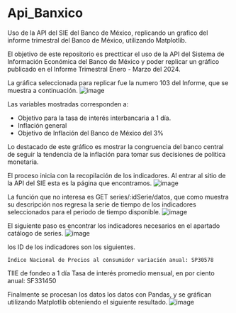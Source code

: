 # Api_Banxico
Uso de la API del SIE del Banco de México, replicando un grafico del informe trimestral del Banco de México, utilizando Matplotlib.

El objetivo de este repositorio es prectticar el uso de la API del Sistema de Información Económica del Banco de México y poder replicar 
un gráfico publicado en el Informe Trimestral Enero - Marzo del 2024.

La gráfica seleccionada para replicar fue la numero 103 del Informe, que se muestra a continuación.
![image](https://github.com/Brandonealr1023/Api_Banxico/assets/76232134/317d5ed3-11a2-442f-9c0c-553ba9fcffb0)

Las variables mostradas corresponden a:
* Objetivo para la tasa de interés interbancaria a 1 día.
* Inflación general
* Objetivo de Inflación del Banco de México del 3%

Lo destacado de este gráfico es mostrar la congruencia del banco central de seguir la tendencia de la inflación para tomar sus decisiones
de politica monetaria.

El proceso inicia con la recopilación de los indicadores.
Al entrar al sitio de la API del SIE esta es la página que encontramos.
![image](https://github.com/Brandonealr1023/Api_Banxico/assets/76232134/96311aaa-abbd-44ce-9399-0a155114370c)

La función que no interesa es GET series/:idSerie/datos, que como muestra  su descripción nos regresa la serie de tiempo de los indicadores
seleccionados para el periodo de tiempo disponible. 
![image](https://github.com/Brandonealr1023/Api_Banxico/assets/76232134/25a30c12-61c2-440a-82ae-d73f15a0aa22)

El siguiente paso es encontrar los indicadores necesarios en el apartado catálogo de series.
![image](https://github.com/Brandonealr1023/Api_Banxico/assets/76232134/43096ad3-7793-4381-91c4-550b8f485f22)

los ID de los indicadores son los siguientes.
	
	Índice Nacional de Precios al consumidor variación anual: SP30578
 TIIE de fondeo a 1 día Tasa de interés promedio mensual, en por ciento anual: SF331450

Finalmente se procesan los datos los datos con Pandas, y se gráfican utilizando Matplotlib obteniendo el siguiente resultado.
![image](https://github.com/Brandonealr1023/Api_Banxico/assets/76232134/fabf1658-2333-453c-87dc-17735b191684)


